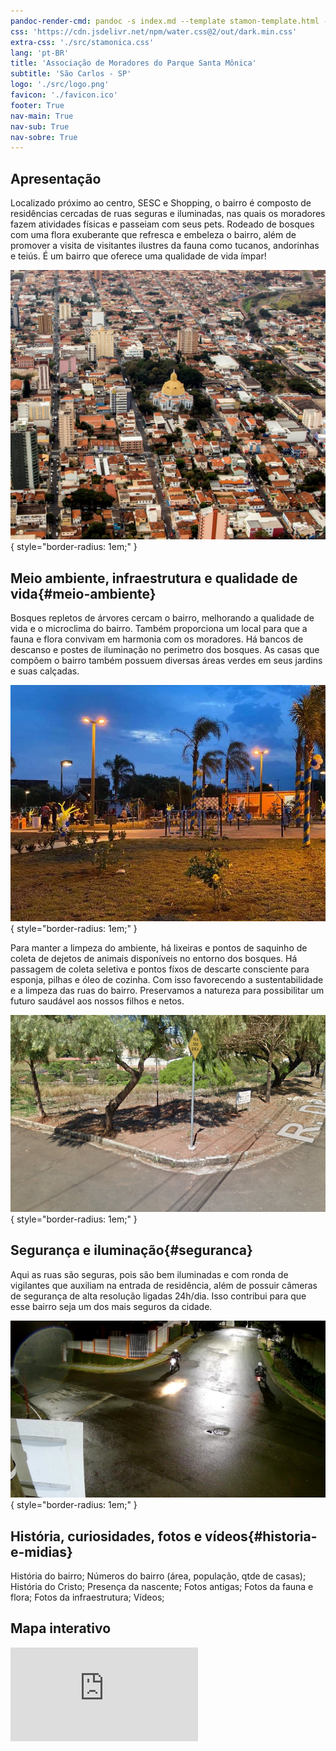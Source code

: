```yaml
---
pandoc-render-cmd: pandoc -s index.md --template stamon-template.html -o index.html
css: 'https://cdn.jsdelivr.net/npm/water.css@2/out/dark.min.css'
extra-css: './src/stamonica.css'
lang: 'pt-BR'
title: 'Associação de Moradores do Parque Santa Mônica'
subtitle: 'São Carlos - SP'
logo: './src/logo.png'
favicon: './favicon.ico'
footer: True
nav-main: True
nav-sub: True
nav-sobre: True
---
```


## Apresentação
Localizado próximo ao centro, SESC e Shopping, o bairro é composto de residências cercadas de ruas seguras e iluminadas, nas quais os moradores fazem atividades físicas e passeiam com seus pets.
Rodeado de bosques com uma flora exuberante que refresca e embeleza o bairro, além de promover a visita de visitantes ilustres da fauna como tucanos, andorinhas e teiús.
É um bairro que oferece uma qualidade de vida ímpar!

![](temp-images/aerea.jpg "Vista aerea bairro"){ style="border-radius: 1em;" }


## Meio ambiente, infraestrutura e qualidade de vida{#meio-ambiente}
Bosques repletos de árvores cercam o bairro, melhorando a qualidade de vida e o microclima do bairro.
Também proporciona um local para que a fauna e flora convivam em harmonia com os moradores.
Há bancos de descanso e postes de iluminação no perimetro dos bosques.
As casas que compõem o bairro também possuem diversas áreas verdes em seus jardins e suas calçadas.

![](temp-images/praca.jpg "Bosque do bairro"){ style="border-radius: 1em;" }

Para manter a limpeza do ambiente, há lixeiras e pontos de saquinho de coleta de dejetos de animais disponíveis no entorno dos bosques.
Há passagem de coleta seletiva e pontos fíxos de descarte consciente para esponja, pilhas e óleo de cozinha.
Com isso favorecendo a sustentabilidade e a limpeza das ruas do bairro.
Preservamos a natureza para possibilitar um futuro saudável aos nossos filhos e netos.

![](temp-images/descarte-consciente.png "Ponto de descarte consciente"){ style="border-radius: 1em;" }


## Segurança e iluminação{#seguranca}
Aqui as ruas são seguras, pois são bem iluminadas e com ronda de vigilantes que auxiliam na entrada de residência, além de possuir câmeras de segurança de alta resolução ligadas 24h/dia.
Isso contribui para que esse bairro seja um dos mais seguros da cidade.

![](temp-images/seguranca.jpg "Ronda"){ style="border-radius: 1em;" }


## História, curiosidades, fotos e vídeos{#historia-e-midias}
História do bairro; Números do bairro (área, população, qtde de casas); História do Cristo; Presença da nascente; Fotos antigas; Fotos da fauna e flora; Fotos da infraestrutura; Vídeos;


## Mapa interativo

<iframe class="map" 
  frameborder="0" scrolling="no"
  marginheight="0" marginwidth="0"
  src="https://www.openstreetmap.org/export/embed.html?bbox=-47.915410995483406%2C-22.021442452415908%2C-47.900948524475105%2C-22.006164421081195&amp;layer=mapnik" >
  </iframe><br/>
<!--  <small>-->
<!--  <a href="https://www.openstreetmap.org/#map=16/-22.0138/-47.9082">View Larger Map</a>-->
<!--  </small>-->


